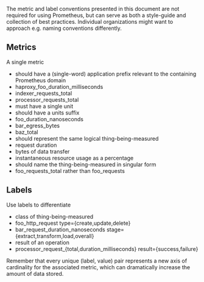 The metric and label conventions presented in this document are not required for using Prometheus, but can serve as both a style-guide and collection of best practices. Individual organizations might want to approach e.g. naming conventions differently.

## Metrics

A single metric

* should have a (single-word) application prefix relevant to the containing Prometheus domain
 * haproxy_foo_duration_milliseconds
 * indexer_requests_total
 * processor_requests_total
* must have a single unit
* should have a units suffix
 * foo_duration_nanoseconds
 * bar_egress_bytes
 * baz_total
* should represent the same logical thing-being-measured
 * request duration
 * bytes of data transfer
 * instantaneous resource usage as a percentage
* should name the thing-being-measured in singular form
 * foo_requests_total rather than foo_requests

## Labels

Use labels to differentiate

* class of thing-being-measured
 * foo_http_request type={create,update,delete}
 * bar_request_duration_nanoseconds stage={extract,transform,load,overall}
* result of an operation
 * processor_request_{total,duration_milliseconds} result={success,failure}

Remember that every unique (label, value) pair represents a new axis of cardinality for 
the associated metric, which can dramatically increase the amount of data stored.